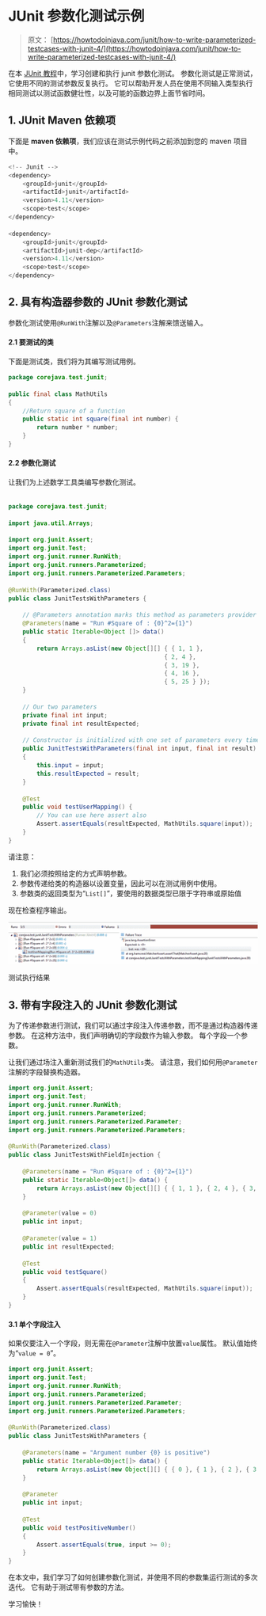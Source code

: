 # JUnit 参数化测试示例

> 原文： [https://howtodoinjava.com/junit/how-to-write-parameterized-testcases-with-junit-4/](https://howtodoinjava.com/junit/how-to-write-parameterized-testcases-with-junit-4/)

在本 [JUnit 教程](https://howtodoinjava.com/junit-5-tutorial/)中，学习创建和执行 junit 参数化测试。 参数化测试是正常测试，它使用不同的测试参数反复执行。 它可以帮助开发人员在使用不同输入类型执行相同测试以测试函数健壮性，以及可能的函数边界上面节省时间。

## 1\. JUnit Maven 依赖项

下面是 **maven 依赖项**，我们应该在测试示例代码之前添加到您的 maven 项目中。

```java
<!-- Junit -->
<dependency>
	<groupId>junit</groupId>
	<artifactId>junit</artifactId>
	<version>4.11</version>
	<scope>test</scope>
</dependency>

<dependency>
	<groupId>junit</groupId>
	<artifactId>junit-dep</artifactId>
	<version>4.11</version>
	<scope>test</scope>
</dependency>

```

## 2\. 具有构造器参数的 JUnit 参数化测试

参数化测试使用`@RunWith`注解以及`@Parameters`注解来馈送输入。

#### 2.1 要测试的类

下面是测试类，我们将为其编写测试用例。

```java
package corejava.test.junit;

public final class MathUtils 
{
	//Return square of a function
	public static int square(final int number) {
		return number * number;
	}
}

```

#### 2.2 参数化测试

让我们为上述数学工具类编写参数化测试。

```java

package corejava.test.junit;

import java.util.Arrays;

import org.junit.Assert;
import org.junit.Test;
import org.junit.runner.RunWith;
import org.junit.runners.Parameterized;
import org.junit.runners.Parameterized.Parameters;

@RunWith(Parameterized.class)
public class JunitTestsWithParameters {

	// @Parameters annotation marks this method as parameters provider
	@Parameters(name = "Run #Square of : {0}^2={1}")
	public static Iterable<Object []> data() 
	{
		return Arrays.asList(new Object[][] { { 1, 1 }, 
											{ 2, 4 }, 
											{ 3, 19 }, 
											{ 4, 16 }, 
											{ 5, 25 } });
	}

	// Our two parameters
	private final int input;
	private final int resultExpected;

	// Constructor is initialized with one set of parameters every time
	public JunitTestsWithParameters(final int input, final int result) 
	{
		this.input = input;
		this.resultExpected = result;
	}

	@Test
	public void testUserMapping() {
		// You can use here assert also
		Assert.assertEquals(resultExpected, MathUtils.square(input));
	}
}

```

请注意：

1.  我们必须按照给定的方式声明参数。
2.  参数传递给类的构造器以设置变量，因此可以在测试用例中使用。
3.  参数类的返回类型为“`List[]`”，要使用的数据类型已限于字符串或原始值

现在检查程序输出。

![JUnit4 test execution](img/234b893e7bbf4fc4ff939748e24d137a.png "JUnit4 test execution")

测试执行结果



## 3\. 带有字段注入的 JUnit 参数化测试

为了传递参数进行测试，我们可以通过字段注入传递参数，而不是通过构造器传递参数。 在这种方法中，我们声明确切的字段数作为输入参数。 每个字段一个参数。

让我们通过场注入重新测试我们的`MathUtils`类。 请注意，我们如何用`@Parameter`注解的字段替换构造器。

```java
import org.junit.Assert;
import org.junit.Test;
import org.junit.runner.RunWith;
import org.junit.runners.Parameterized;
import org.junit.runners.Parameterized.Parameter;
import org.junit.runners.Parameterized.Parameters;

@RunWith(Parameterized.class)
public class JunitTestsWithFieldInjection {

    @Parameters(name = "Run #Square of : {0}^2={1}")
    public static Iterable<Object[]> data() {
        return Arrays.asList(new Object[][] { { 1, 1 }, { 2, 4 }, { 3, 9 }, { 4, 16 }, { 5, 25 } });
    }

    @Parameter(value = 0)
    public int input;

    @Parameter(value = 1)
    public int resultExpected;

    @Test
    public void testSquare() 
    {
        Assert.assertEquals(resultExpected, MathUtils.square(input));
    }
}

```

#### 3.1 单个字段注入

如果仅要注入一个字段，则无需在`@Parameter`注解中放置`value`属性。 默认值始终为“`value = 0`”。

```java
import org.junit.Assert;
import org.junit.Test;
import org.junit.runner.RunWith;
import org.junit.runners.Parameterized;
import org.junit.runners.Parameterized.Parameter;
import org.junit.runners.Parameterized.Parameters;

@RunWith(Parameterized.class)
public class JunitTestsWithParameters {

    @Parameters(name = "Argument number {0} is positive")
    public static Iterable<Object[]> data() {
        return Arrays.asList(new Object[][] { { 0 }, { 1 }, { 2 }, { 3 }, { 4 } });
    }

    @Parameter
    public int input;

    @Test
    public void testPositiveNumber() 
    {
        Assert.assertEquals(true, input >= 0);
    }
}

```

在本文中，我们学习了如何创建参数化测试，并使用不同的参数集运行测试的多次迭代。 它有助于测试带有参数的方法。

学习愉快！